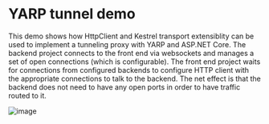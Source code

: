 # YARP tunnel demo

This demo shows how HttpClient and Kestrel transport extensiblity can be used to implement a tunneling proxy with YARP and ASP.NET Core. The backend project connects to the front end via websockets and manages a set of open connections (which is configurable). The front end project waits for connections from configured backends to configure HTTP client with the appropriate connections to talk to the backend. The net effect is that the backend does not need to have any open ports in order to have traffic routed to it.

![image](https://user-images.githubusercontent.com/95136/166634775-61251bac-b0af-4a06-a350-0f445146be60.png)
